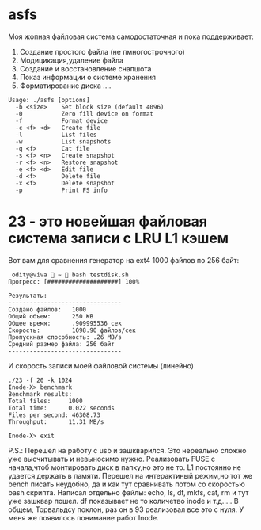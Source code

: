 # asfs

Моя жопная файловая система самодостаточная и пока поддерживает:
1) Создание простого файла (не пмногострочного)
2) Модицикация,удаление файла
3) Создание и восстановление снапшота
4) Показ информации о системе хранения
5) Форматирование диска
....
```
Usage: ./asfs [options]
  -b <size>    Set block size (default 4096)
  -0           Zero fill device on format
  -f           Format device
  -c <f> <d>   Create file
  -l           List files
  -w           List snapshots
  -q <f>       Cat file
  -s <f> <n>   Create snapshot
  -r <f> <n>   Restore snapshot
  -e <f> <d>   Edit file
  -d <f>       Delete file
  -x <f>       Delete snapshot
  -p           Print FS info
```
# 23 - это новейшая файловая система записи с LRU L1 кэшем

Вот вам для сравнения генератор на ext4 1000 файлов по 256 байт:
```
 odity@viva  ~  bash testdisk.sh
Прогресс: [####################] 100%

Результаты:
--------------------------------
Создано файлов:   1000
Общий объем:      250 KB
Общее время:      .909995536 сек
Скорость:         1098.90 файлов/сек
Пропускная способность: .26 MB/s
Средний размер файла: 256 байт
--------------------------------
```
И скорость записи моей файловой системы (линейно)
```
./23 -f 20 -k 1024
Inode-X> benchmark
Benchmark results:
Total files:     1000
Total time:      0.022 seconds
Files per second: 46308.73
Throughput:      11.31 MB/s

Inode-X> exit
```


P.S.: Перешел на работу с usb и зашкварился. Это нереально сложно уже высчитывать и невыносимо нужно. Реализовать FUSE с начала,чтоб монтировать диск в папку,но это не то. L1 постоянно не удается держать в памяти. Перешел на интерактиный режим,но тот же bench писать неудобно, да и как тут сравнивать потом со скоростью bash скрипта. Написал отдельно файлы: echo, ls, df, mkfs, cat, rm и тут уже зашквар пошел. df показывает не то количетво inode  и т.д..... В общем, Торвальдсу поклон, раз он в 93 реализовал все это с нуля. У меня же появилось понимание работ Inode.
